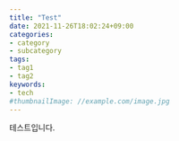 ```yaml
---
title: "Test"
date: 2021-11-26T18:02:24+09:00
categories:
- category
- subcategory
tags:
- tag1
- tag2
keywords:
- tech
#thumbnailImage: //example.com/image.jpg
---
```


<!--more-->
테스트입니다.